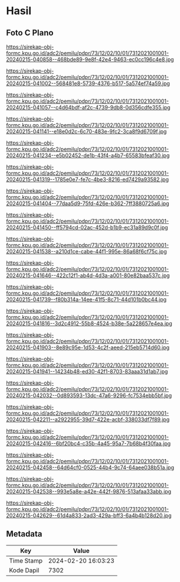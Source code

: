 # Hasil

## Foto C Plano

https://sirekap-obj-formc.kpu.go.id/adc2/pemilu/pdpr/73/12/02/10/01/7312021001001-20240215-040858--468bde89-9e8f-42e4-9463-ec0cc196c4e8.jpg

https://sirekap-obj-formc.kpu.go.id/adc2/pemilu/pdpr/73/12/02/10/01/7312021001001-20240215-041002--568481e8-5739-4376-b517-5a574ef74a59.jpg

https://sirekap-obj-formc.kpu.go.id/adc2/pemilu/pdpr/73/12/02/10/01/7312021001001-20240215-041057--c4d64bdf-af2c-4739-9db8-0d356cdfe355.jpg

https://sirekap-obj-formc.kpu.go.id/adc2/pemilu/pdpr/73/12/02/10/01/7312021001001-20240215-041141--e18e0d2c-6c70-483e-9fc2-3ca8f9d6709f.jpg

https://sirekap-obj-formc.kpu.go.id/adc2/pemilu/pdpr/73/12/02/10/01/7312021001001-20240215-041234--e5b02452-de1b-43f4-a4b7-65583bfeaf30.jpg

https://sirekap-obj-formc.kpu.go.id/adc2/pemilu/pdpr/73/12/02/10/01/7312021001001-20240215-041319--1785e0e7-fe7c-4be3-8216-ed7429a93582.jpg

https://sirekap-obj-formc.kpu.go.id/adc2/pemilu/pdpr/73/12/02/10/01/7312021001001-20240215-041404--77daa5d9-75fd-426e-b362-7ff3880725a6.jpg

https://sirekap-obj-formc.kpu.go.id/adc2/pemilu/pdpr/73/12/02/10/01/7312021001001-20240215-041450--ff5794cd-02ac-452d-b1b9-ec31a89d9c0f.jpg

https://sirekap-obj-formc.kpu.go.id/adc2/pemilu/pdpr/73/12/02/10/01/7312021001001-20240215-041538--a210d1ce-cabe-44f1-995e-86a68f6cf75c.jpg

https://sirekap-obj-formc.kpu.go.id/adc2/pemilu/pdpr/73/12/02/10/01/7312021001001-20240215-041646--422c12f1-ab4d-4d3a-a001-80e82baa537c.jpg

https://sirekap-obj-formc.kpu.go.id/adc2/pemilu/pdpr/73/12/02/10/01/7312021001001-20240215-041739--f80b314a-14ee-41f5-8c71-44d101b0bc44.jpg

https://sirekap-obj-formc.kpu.go.id/adc2/pemilu/pdpr/73/12/02/10/01/7312021001001-20240215-041816--3d2c4912-55b8-4524-b38e-5a228657e4ea.jpg

https://sirekap-obj-formc.kpu.go.id/adc2/pemilu/pdpr/73/12/02/10/01/7312021001001-20240215-041903--8e89c95e-1d53-4c2f-aeed-215eb5714d60.jpg

https://sirekap-obj-formc.kpu.go.id/adc2/pemilu/pdpr/73/12/02/10/01/7312021001001-20240215-041941--14234b48-ed30-42f1-8703-83aaa31d1ab7.jpg

https://sirekap-obj-formc.kpu.go.id/adc2/pemilu/pdpr/73/12/02/10/01/7312021001001-20240215-042032--0d893593-13dc-47a6-9296-fc7534ebb5bf.jpg

https://sirekap-obj-formc.kpu.go.id/adc2/pemilu/pdpr/73/12/02/10/01/7312021001001-20240215-042211--a2922955-39d7-422e-acbf-338033df7f89.jpg

https://sirekap-obj-formc.kpu.go.id/adc2/pemilu/pdpr/73/12/02/10/01/7312021001001-20240215-042416--6bf20bc4-c35b-4a45-95a7-7b68b4f30faa.jpg

https://sirekap-obj-formc.kpu.go.id/adc2/pemilu/pdpr/73/12/02/10/01/7312021001001-20240215-042458--64d64cf0-0525-44b4-9c74-64aee038b51a.jpg

https://sirekap-obj-formc.kpu.go.id/adc2/pemilu/pdpr/73/12/02/10/01/7312021001001-20240215-042538--993e5a8e-a42e-442f-9876-513afaa33abb.jpg

https://sirekap-obj-formc.kpu.go.id/adc2/pemilu/pdpr/73/12/02/10/01/7312021001001-20240215-042629--61d4a833-2ad3-429a-bff3-6a4b4b128d20.jpg


## Metadata

| Key        | Value               |
| ---------- | ------------------- |
| Time Stamp | 2024-02-20 16:03:23 |
| Kode Dapil | 7302                |



